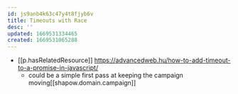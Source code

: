 ```yaml
---
id: js9anb4k63c47y4t8fjyb6v
title: Timeouts with Race
desc: ''
updated: 1669531334465
created: 1669531065288
---
```


- [[p.hasRelatedResource]] https://advancedweb.hu/how-to-add-timeout-to-a-promise-in-javascript/
  - could be a simple first pass at keeping the campaign moving[[shapow.domain.campaign]]